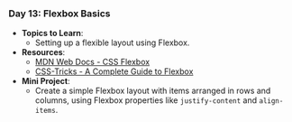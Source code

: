 ### **Day 13: Flexbox Basics**

- **Topics to Learn**:
  - Setting up a flexible layout using Flexbox.
- **Resources**:
  - [MDN Web Docs - CSS Flexbox](https://developer.mozilla.org/en-US/docs/Learn/CSS/CSS_layout/Flexbox)
  - [CSS-Tricks - A Complete Guide to Flexbox](https://css-tricks.com/snippets/css/a-guide-to-flexbox/)
- **Mini Project**:
  - Create a simple Flexbox layout with items arranged in rows and columns, using Flexbox properties like `justify-content` and `align-items`.
